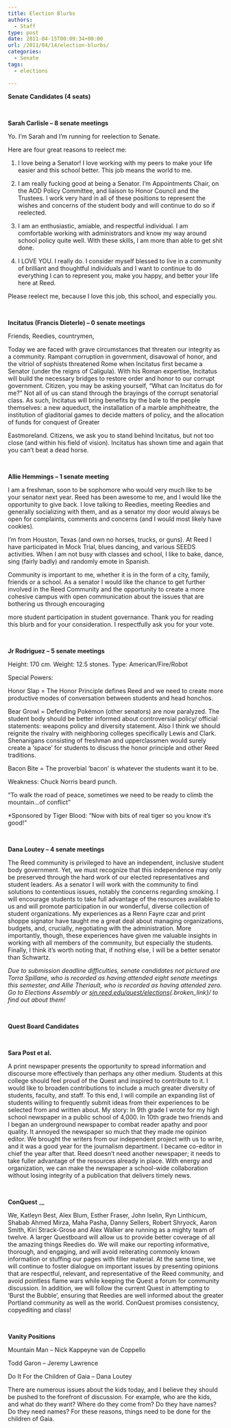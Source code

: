 ```yaml
---
title: Election Blurbs
authors: 
  - Staff
type: post
date: 2011-04-15T00:09:34+00:00
url: /2011/04/14/election-blurbs/
categories:
  - Senate
tags:
  - elections

---
```

**Senate Candidates (4 seats)**

&nbsp;

**Sarah Carlisle &#8211; 8 senate meetings**

Yo. I’m Sarah and I’m running for reelection to Senate.

Here are four great reasons to reelect me:

1. I love being a Senator! I love working with my peers to make your life easier and this school better. This job means the world to me.
  
2. I am really fucking good at being a Senator. I’m Appointments Chair, on the AOD Policy Committee, and liaison to Honor Council and the Trustees. I work very hard in all of these positions to represent the wishes and concerns of the student body and will continue to do so if reelected.
  
3. I am an enthusiastic, amiable, and respectful individual. I am comfortable working with administrators and know my way around school policy quite well. With these skills, I am more than able to get shit done.
  
4. I LOVE YOU. I really do. I consider myself blessed to live in a community of brilliant and thoughtful individuals and I want to continue to do everything I can to represent you, make you happy, and better your life here at Reed.

Please reelect me, because I love this job, this school, and especially you.

&nbsp;

**Incitatus (Francis Dieterle) &#8211; 0 senate meetings**

Friends, Reedies, countrymen,

Today we are faced with grave circumstances that threaten our integrity as a community. Rampant corruption in government, disavowal of honor, and the vitriol of sophists threatened Rome when Incitatus first became a Senator (under the reigns of Caligula). With his Roman expertise, Incitatus will build the necessary bridges to restore order and honor to our corrupt government. Citizen, you may be asking yourself, “What can Incitatus do for me?” Not all of us can stand through the brayings of the corrupt senatorial class. As such, Incitatus will bring benefits by the bale to the people themselves: a new aqueduct, the installation of a marble amphitheatre, the institution of gladitorial games to decide matters of policy, and the allocation of funds for conquest of Greater
  
Eastmoreland. Citizens, we ask you to stand behind Incitatus, but not too close (and within his field of vision). Incitatus has shown time and again that you can’t beat a dead horse.

&nbsp;

**Allie Hemmings &#8211; 1 senate meeting**

I am a freshman, soon to be sophomore who would very much like to be your senator next year. Reed has been awesome to me, and I would like the opportunity to give back. I love talking to Reedies, meeting Reedies and generally socializing with them, and as a senator my door would always be open for complaints, comments and concerns (and I would most likely have cookies).

I’m from Houston, Texas (and own no horses, trucks, or guns). At Reed I have participated in Mock Trial, blues dancing, and various SEEDS activities. When I am not busy with classes and school, I like to bake, dance, sing (fairly badly) and randomly emote in Spanish.

Community is important to me, whether it is in the form of a city, family, friends or a school. As a senator I would like the chance to get further involved in the Reed Community and the opportunity to create a more cohesive campus with open communication about the issues that are bothering us through encouraging
  
more student participation in student governance. Thank you for reading this blurb and for your consideration. I respectfully ask you for your vote.

&nbsp;

**Jr Rodriguez &#8211; 5 senate meetings**

Height: 170 cm. Weight: 12.5 stones. Type: American/Fire/Robot

Special Powers:

Honor Slap = The Honor Principle defines Reed and we need to create more productive modes of conversation between students and head honchos.

Bear Growl = Defending Pokémon (other senators) are now paralyzed. The student body should be better informed about controversial policy/ official statements: weapons policy and diversity statement. Also I think we should reignite the rivalry with neighboring colleges specifically Lewis and Clark. Shenanigans consisting of freshman and upperclassmen would surely create a ‘space’ for students to discuss the honor principle and other Reed traditions.

Bacon Bite = The proverbial ‘bacon’ is whatever the students want it to be.

Weakness: Chuck Norris beard punch.

“To walk the road of peace, sometimes we need to be ready to climb the mountain…of conflict”

*Sponsored by Tiger Blood: “Now with bits of real tiger so you know it’s good!”

&nbsp;

**Dana Loutey &#8211; 4 senate meetings**

The Reed community is privileged to have an independent, inclusive student body government. Yet, we must recognize that this independence may only be preserved through the hard work of our elected representatives and student leaders. As a senator I will work with the community to find solutions to contentious issues, notably the concerns regarding smoking. I will encourage students to take full advantage of the resources available to us and will promote participation in our wonderful, diverse collection of student organizations. My experiences as a Renn Fayre czar and print shoppe signator have taught me a great deal about managing organizations, budgets, and, crucially, negotiating with the administration. More importantly, though, these experiences have given me valuable insights in working with all members of the community, but especially the students. Finally, I think it’s worth noting that, if nothing else, I will be a better senator than Schwartz.

_Due to submission deadline difficulties, senate candidates not pictured are Torra Spillane, who is recorded as having attended eight senate meetings this semester, and Allie Theriault, who is recorded as having attended zero. Go to Elections Assembly or [sin.reed.edu/quest/elections][1]{.broken_link}/ to find out about them!_

&nbsp;

**Quest Board Candidates**

&nbsp;

**Sara Post et al.** 

A print newspaper presents the opportunity to spread information and discourse more effectively than perhaps any other medium. Students at this college should feel proud of the Quest and inspired to contribute to it. I would like to broaden contributions to include a much greater diversity of students, faculty, and staff. To this end, I will compile an expanding list of students willing to frequently submit ideas from their experiences to be selected from and written about. My story: In 9th grade I wrote for my high school newspaper in a public school of 4,000. In 10th grade two friends and I began an underground newspaper to combat reader apathy and poor quality. It annoyed the newspaper so much that they made me opinion editor. We brought the writers from our independent project with us to write, and it was a good year for the journalism department. I became co-editor in chief the year after that. Reed doesn’t need another newspaper; it needs to take fuller advantage of the resources already in place. With energy and organization, we can make the newspaper a school-wide collaboration without losing integrity of a publication that delivers timely news.

&nbsp;

**ConQuest** __

We, Katleyn Best, Alex Blum, Esther Fraser, John Iselin, Ryn Linthicum, Shabab Ahmed Mirza, Maha Pasha, Danny Sellers, Robert Shryock, Aaron Smith, Kiri Strack-Grose and Alex Walker are running as a mighty team of twelve. A larger Questboard will allow us to provide better coverage of all the amazing things Reedies do. We will make our reporting informative, thorough, and engaging, and will avoid reiterating commonly known information or stuffing our pages with filler material. At the same time, we will continue to foster dialogue on important issues by presenting opinions that are respectful, relevant, and representative of the Reed community, and avoid pointless flame wars while keeping the Quest a forum for community discussion. In addition, we will follow the current Quest in attempting to ‘Burst the Bubble’, ensuring that Reedies are well informed about the greater Portland community as well as the world. ConQuest promises consistency, copyediting and class!

&nbsp;

**Vanity Positions**

Mountain Man &#8211; Nick Kappeyne van de Coppello

Todd Garon &#8211; Jeremy Lawrence

Do It For the Children of Gaia &#8211; Dana Loutey

There are numerous issues about the kids today, and I believe they should be pushed to the forefront of discussion. For example, who are the kids, and what do they want? Where do they come from? Do they have names? Do they need names? For these reasons, things need to be done for the children of Gaia.

 [1]: http://sin.reed.edu/quest/elections